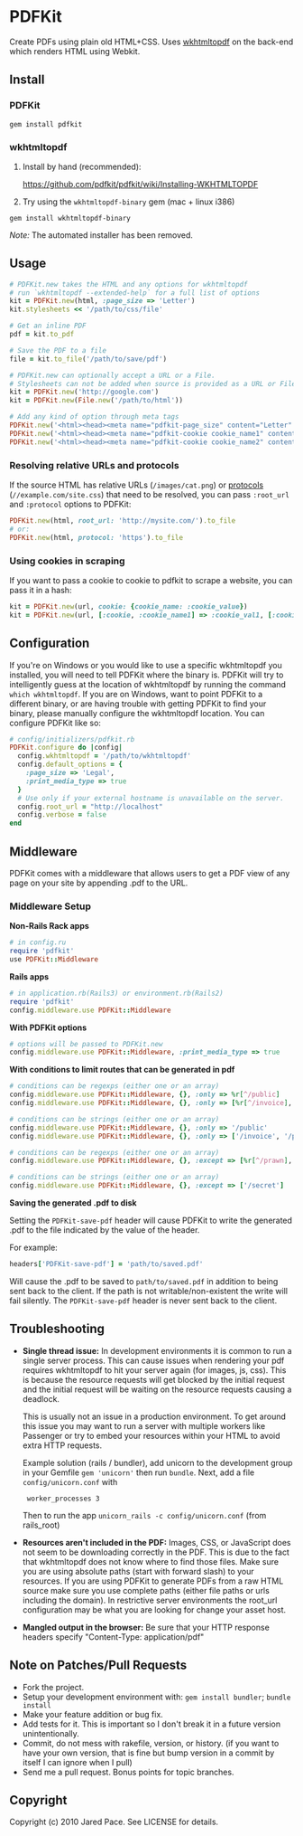 # PDFKit

Create PDFs using plain old HTML+CSS. Uses [wkhtmltopdf](http://github.com/antialize/wkhtmltopdf) on the back-end which renders HTML using Webkit.

## Install

### PDFKit
```
gem install pdfkit
```
### wkhtmltopdf

1. Install by hand (recommended):

    <https://github.com/pdfkit/pdfkit/wiki/Installing-WKHTMLTOPDF>

2.  Try using the `wkhtmltopdf-binary` gem (mac + linux i386)
```
gem install wkhtmltopdf-binary
```
*Note:* The automated installer has been removed.

## Usage
```ruby
# PDFKit.new takes the HTML and any options for wkhtmltopdf
# run `wkhtmltopdf --extended-help` for a full list of options
kit = PDFKit.new(html, :page_size => 'Letter')
kit.stylesheets << '/path/to/css/file'

# Get an inline PDF
pdf = kit.to_pdf

# Save the PDF to a file
file = kit.to_file('/path/to/save/pdf')

# PDFKit.new can optionally accept a URL or a File.
# Stylesheets can not be added when source is provided as a URL or File.
kit = PDFKit.new('http://google.com')
kit = PDFKit.new(File.new('/path/to/html'))

# Add any kind of option through meta tags
PDFKit.new('<html><head><meta name="pdfkit-page_size" content="Letter"')
PDFKit.new('<html><head><meta name="pdfkit-cookie cookie_name1" content="cookie_value1"')
PDFKit.new('<html><head><meta name="pdfkit-cookie cookie_name2" content="cookie_value2"')
```

### Resolving relative URLs and protocols

If the source HTML has relative URLs (`/images/cat.png`) or
[protocols](https://en.wikipedia.org/wiki/Uniform_Resource_Locator#prurl)
(`//example.com/site.css`) that need to be resolved, you can pass `:root_url`
and `:protocol` options to PDFKit:

```ruby
PDFKit.new(html, root_url: 'http://mysite.com/').to_file
# or:
PDFKit.new(html, protocol: 'https').to_file
```

### Using cookies in scraping
If you want to pass a cookie to cookie to pdfkit to scrape a website, you can
pass it in a hash:
```ruby
kit = PDFKit.new(url, cookie: {cookie_name: :cookie_value})
kit = PDFKit.new(url, [:cookie, :cookie_name1] => :cookie_val1, [:cookie, :cookie_name2] => :cookie_val2)
```
## Configuration
If you're on Windows or you would like to use a specific wkhtmltopdf you installed, you will need to tell PDFKit where the binary is. PDFKit will try to intelligently guess at the location of wkhtmltopdf by running the command `which wkhtmltopdf`. If you are on Windows, want to point PDFKit to a different binary, or are having trouble with getting PDFKit to find your binary, please manually configure the wkhtmltopdf location. You can configure PDFKit like so:
```ruby
# config/initializers/pdfkit.rb
PDFKit.configure do |config|
  config.wkhtmltopdf = '/path/to/wkhtmltopdf'
  config.default_options = {
    :page_size => 'Legal',
    :print_media_type => true
  }
  # Use only if your external hostname is unavailable on the server.
  config.root_url = "http://localhost"
  config.verbose = false
end
```
## Middleware
PDFKit comes with a middleware that allows users to get a PDF view of any page on your site by appending .pdf to the URL.

### Middleware Setup
**Non-Rails Rack apps**
```ruby
# in config.ru
require 'pdfkit'
use PDFKit::Middleware
```
**Rails apps**
```ruby
# in application.rb(Rails3) or environment.rb(Rails2)
require 'pdfkit'
config.middleware.use PDFKit::Middleware
```
**With PDFKit options**
```ruby
# options will be passed to PDFKit.new
config.middleware.use PDFKit::Middleware, :print_media_type => true
```
**With conditions to limit routes that can be generated in pdf**
```ruby
# conditions can be regexps (either one or an array)
config.middleware.use PDFKit::Middleware, {}, :only => %r[^/public]
config.middleware.use PDFKit::Middleware, {}, :only => [%r[^/invoice], %r[^/public]]

# conditions can be strings (either one or an array)
config.middleware.use PDFKit::Middleware, {}, :only => '/public'
config.middleware.use PDFKit::Middleware, {}, :only => ['/invoice', '/public']

# conditions can be regexps (either one or an array)
config.middleware.use PDFKit::Middleware, {}, :except => [%r[^/prawn], %r[^/secret]]

# conditions can be strings (either one or an array)
config.middleware.use PDFKit::Middleware, {}, :except => ['/secret']
```
**Saving the generated .pdf to disk**

Setting the `PDFKit-save-pdf` header will cause PDFKit to write the generated .pdf to the file indicated by the value of the header.

For example:
```ruby
headers['PDFKit-save-pdf'] = 'path/to/saved.pdf'
```

Will cause the .pdf to be saved to `path/to/saved.pdf` in addition to being sent back to the client.  If the path is not writable/non-existent the write will fail silently.  The `PDFKit-save-pdf` header is never sent back to the client.

## Troubleshooting

*  **Single thread issue:** In development environments it is common to run a
   single server process. This can cause issues when rendering your pdf
   requires wkhtmltopdf to hit your server again (for images, js, css).
   This is because the resource requests will get blocked by the initial
   request and the initial request will be waiting on the resource
   requests causing a deadlock.

   This is usually not an issue in a production environment. To get
   around this issue you may want to run a server with multiple workers
   like Passenger or try to embed your resources within your HTML to
   avoid extra HTTP requests.
   
   Example solution (rails / bundler), add unicorn to the development
   group in your Gemfile `gem 'unicorn'` then run `bundle`. Next, add a
   file `config/unicorn.conf` with
   
        worker_processes 3
   
   Then to run the app `unicorn_rails -c config/unicorn.conf` (from rails_root)

*  **Resources aren't included in the PDF:** Images, CSS, or JavaScript
   does not seem to be downloading correctly in the PDF. This is due
   to the fact that wkhtmltopdf does not know where to find those files.
   Make sure you are using absolute paths (start with forward slash) to
   your resources. If you are using PDFKit to generate PDFs from a raw
   HTML source make sure you use complete paths (either file paths or
   urls including the domain). In restrictive server environments the
   root_url configuration may be what you are looking for change your
   asset host.

*  **Mangled output in the browser:** Be sure that your HTTP response
   headers specify "Content-Type: application/pdf"

## Note on Patches/Pull Requests

* Fork the project.
* Setup your development environment with: `gem install bundler`; `bundle install`
* Make your feature addition or bug fix.
* Add tests for it. This is important so I don't break it in a
  future version unintentionally.
* Commit, do not mess with rakefile, version, or history.
  (if you want to have your own version, that is fine but bump version in a commit by itself I can ignore when I pull)
* Send me a pull request. Bonus points for topic branches.

## Copyright

Copyright (c) 2010 Jared Pace. See LICENSE for details.
